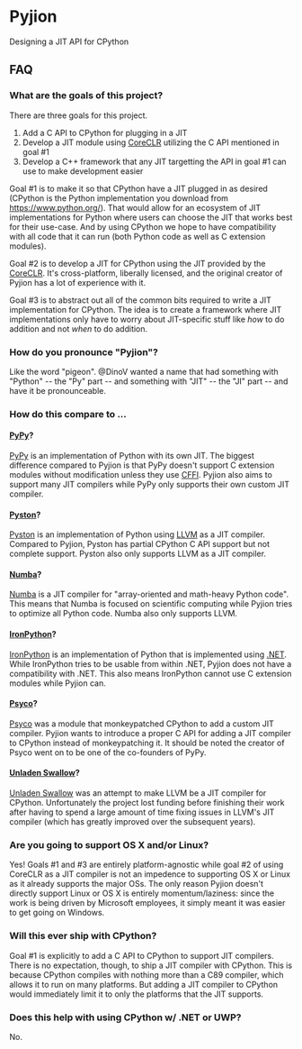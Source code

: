 # Pyjion
Designing a JIT API for CPython

## FAQ

### What are the goals of this project?
There are three goals for this project.

1. Add a C API to CPython for plugging in a JIT
2. Develop a JIT module using [CoreCLR](https://github.com/dotnet/coreclr) utilizing the C API mentioned in goal #1
3. Develop a C++ framework that any JIT targetting the API in goal #1 can use to make development easier

Goal #1 is to make it so that CPython have a JIT plugged in as desired (CPython
is the Python implementation you download from https://www.python.org/). That
would allow for an ecosystem of JIT implementations for Python where users can
choose the JIT that works best for their use-case. And by using CPython we hope
to have compatibility with all code that it can run (both Python code as well
as C extension modules).

Goal #2 is to develop a JIT for CPython using the JIT provided by the
[CoreCLR](https://github.com/dotnet/coreclr). It's cross-platform, liberally
licensed, and the original creator of Pyjion has a lot of experience with it.

Goal #3 is to abstract out all of the common bits required to write a JIT
implementation for CPython. The idea is to create a framework where JIT
implementations only have to worry about JIT-specific stuff like _how_ to do
addition and not _when_ to do addition.

### How do you pronounce "Pyjion"?
Like the word "pigeon". @DinoV wanted a name that had something with "Python"
-- the "Py" part -- and something with "JIT" -- the "JI" part -- and have it be
pronounceable.

### How do this compare to ...
#### [PyPy](http://pypy.org/)?
[PyPy](http://pypy.org/) is an implementation of Python with its own JIT. The
biggest difference compared to Pyjion is that PyPy doesn't support C extension
modules without modification unless they use [CFFI](https://cffi.readthedocs.org).
Pyjion also aims to support many JIT compilers while PyPy only supports their
own custom JIT compiler.

#### [Pyston](http://pyston.org)?
[Pyston](http://pyston.org) is an implementation of Python using
[LLVM](http://llvm.org/) as a JIT compiler. Compared to Pyjion, Pyston has
partial CPython C API support but not complete support. Pyston also only
supports LLVM as a JIT compiler.

#### [Numba](http://numba.pydata.org/)?
[Numba](http://numba.pydata.org/) is a JIT compiler for "array-oriented and
math-heavy Python code". This means that Numba is focused on scientific
computing while Pyjion tries to optimize all Python code. Numba also only
supports LLVM.

#### [IronPython](http://ironpython.net/)?
[IronPython](http://ironpython.net/) is an implementation of Python that is
implemented using [.NET](http://microsoft.com/NET). While IronPython tries to
be usable from within .NET, Pyjion does not have a compatibility with .NET.
This also means IronPython cannot use C extension modules while Pyjion can.

#### [Psyco](http://psyco.sourceforge.net/)?
[Psyco](http://psyco.sourceforge.net/) was a module that monkeypatched CPython
to add a custom JIT compiler. Pyjion wants to introduce a proper C API for
adding a JIT compiler to CPython instead of monkeypatching it. It should be
noted the creator of Psyco went on to be one of the co-founders of PyPy.

#### [Unladen Swallow](https://en.wikipedia.org/wiki/Unladen_Swallow)?
[Unladen Swallow](https://en.wikipedia.org/wiki/Unladen_Swallow) was an attempt
to make LLVM be a JIT compiler for CPython. Unfortunately the project lost
funding before finishing their work after having to spend a large amount of
time fixing issues in LLVM's JIT compiler (which has greatly improved over the
subsequent years).

### Are you going to support OS X and/or Linux?
Yes! Goals #1 and #3 are entirely platform-agnostic while goal #2 of using
CoreCLR as a JIT compiler is not an impedence to supporting OS X or Linux as
it already supports the major OSs. The only reason Pyjion doesn't directly
support Linux or OS X is entirely momentum/laziness: since the work is being
driven by Microsoft employees, it simply meant it was easier to get going on
Windows.

### Will this ever ship with CPython?
Goal #1 is explicitly to add a C API to CPython to support JIT compilers. There
is no expectation, though, to ship a JIT compiler with CPython. This is because
CPython compiles with nothing more than a C89 compiler, which allows it to run
on many platforms. But adding a JIT compiler to CPython would immediately limit
it to only the platforms that the JIT supports.

### Does this help with using CPython w/ .NET or UWP?
No.

